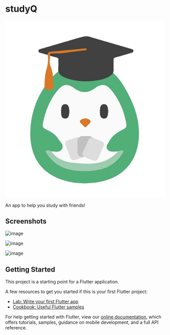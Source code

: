 # studyQ

![logo](docres/logo.jpg)


An app to help you study with friends!

## Screenshots

![image](https://user-images.githubusercontent.com/36091631/111090420-0976a300-8506-11eb-9b1e-65d3fa910638.png)

![image](https://user-images.githubusercontent.com/36091631/111090524-640fff00-8506-11eb-9818-6ec8ad22bb33.png)

![image](https://user-images.githubusercontent.com/36091631/111090528-6a9e7680-8506-11eb-8d49-484c960f3e6d.png)

## Getting Started

This project is a starting point for a Flutter application.

A few resources to get you started if this is your first Flutter project:

- [Lab: Write your first Flutter app](https://flutter.dev/docs/get-started/codelab)
- [Cookbook: Useful Flutter samples](https://flutter.dev/docs/cookbook)

For help getting started with Flutter, view our
[online documentation](https://flutter.dev/docs), which offers tutorials,
samples, guidance on mobile development, and a full API reference.
